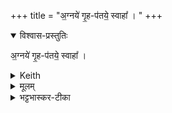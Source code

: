 +++
title = "अ॒ग्नये॑ गृ॒ह-प॑तये॒ स्वाहा᳚ ।   "
+++

<details open><summary>विश्वास-प्रस्तुतिः</summary>

अ॒ग्नये॑ गृ॒ह-प॑तये॒ स्वाहा᳚ ।   
</details>

<details><summary>Keith</summary>

To Agni, lord of the house, hail! 
</details>


<details><summary>मूलम्</summary>

अ॒ग्नये॑ गृ॒ह-प॑तये॒ स्वाहा᳚ ।   
</details>

<details><summary>भट्टभास्कर-टीका</summary>

अग्नये गृहाणां निवासाधाराणां पात्रे । 
</details>
